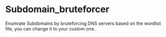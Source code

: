# Subdomain_bruteforcer
Enumrate Subdomains by bruteforcing DNS servers based on the wordlist file, you can change it to your custom one..
